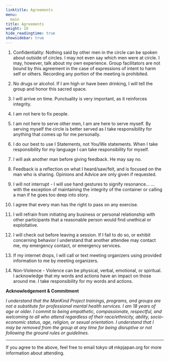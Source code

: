 ```yaml
---
linktitle: Agreements
menu:
  main
title: Agreements
weight: 10
hide_readingtime: true
showsidebar: true
---
```


1. Confidentiality: Nothing said by other men in the circle can be
spoken about outside of circles. I may not even say which men were at
circle. I may, however, talk about my own experience. Group
facilitators are not bound by this agreement in the case of
expressions of intent to harm self or others. Recording any portion of
the meeting is prohibited.

2. No drugs or alcohol. If I am high or have been drinking, I will
tell the group and honor this sacred space.

3. I will arrive on time. Punctuality is very important, as it
reinforces integrity.

4. I am not here to fix people.

5. I am not here to serve other men, I am are here to serve myself. By
serving myself the circle is better served as I take responsibility
for anything that comes up for me personally.

6. I do our best to use I Statements, not You/We statements. When I
take responsibility for my language I can take responsibility for
myself.

7. I will ask another man before giving feedback. He may say no.

8. Feedback is a reflection on what I heard/saw/felt, and is focused
on the man who is sharing. Opinions and Advice are only given if
requested.

9. I will not interrupt - I will use hand gestures to signify
resonance… … with the exception of maintaining the integrity of the
container or calling a man if he goes too deep into story.

10. I agree that every man has the right to pass on any exercise.

11. I will refrain from initiating any business or personal
relationship with other participants that a reasonable person would
find unethical or exploitative.

12. I will check out before leaving a session. If I fail to do so, or
exhibit concerning behavior I understand that another attendee may
contact me, my emergency contact, or emergency services.

13. If my internet drops, I will call or text meeting organizers using
provided information to me by meeting organizers.

14. Non-Violence - Violence can be physical, verbal, emotional, or
spiritual. I acknowledge that my words and actions have an impact on
those around me. I take responsibility for my words and actions.

**Acknowledgement & Commitment**

*I understand that the ManKind Project trainings, programs, and groups
are not a substitute for professional mental health services. I am 18
years of age or older. I commit to being empathetic, compassionate,
respectful, and welcoming to all who attend regardless of their
race/ethnicity, ability, socio-economic status, age, religion, or
sexual orientation. I understand that I may be removed from the group
at any time for being disruptive or not following the ground rules or
guidelines.*


- - - - -

If you agree to the above, feel free to email tokyo α𝐭 mkpjapan.org for more information about attending.
